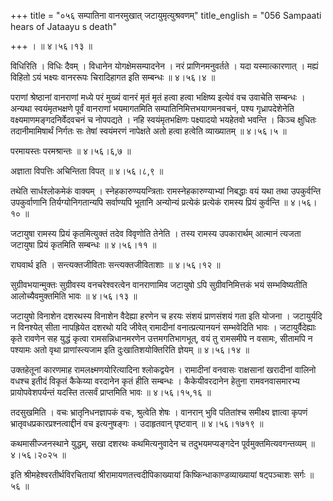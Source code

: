 +++
title = "०५६ सम्पातिना वानरमुखात् जटायुमृत्युश्रवणम्"
title_english = "056 Sampaati hears of Jataayu s death"

+++
।  ॥  ४।५६।१३  ॥   

  

विधिरिति । विधिः दैवम् । विधानेन योगक्षेमसम्पादनेन । नरं प्राणिनमनुवर्तते । यदा यस्मात्कारणात् । मह्यं विहितो ऽयं भक्ष्यः वानररूपः चिरादिहागत इति सम्बन्धः  ॥  ४।५६।४  ॥   

  

पराणां श्रेष्ठानां वानराणां मध्ये परं मुख्यं वानरं मृतं मृतं हत्वा हत्वा भक्षिष्य इत्येवं वच उवाचेति सम्बन्धः । अन्यथा स्वयंमृतभक्षणे पूर्वं वानराणां भयमागतमिति सम्पातिनिमित्तभयागमनवचनं, पश्य गृध्रापदेशेनेति वक्ष्यमाणमङ्गदनिर्वेदवचनं च नोपपद्यते । नहि स्वयंमृतभक्षिणः पक्ष्यादयो भयहेतवो भवन्ति । किञ्च क्षुधितः तदानीमामिषार्थं निर्गतः सः तेषां स्वयंमरणं नापेक्षते अतो हत्वा हत्वेति व्याख्यातम्  ॥  ४।५६।५  ॥   

  

परमायस्तः परमश्रान्तः  ॥  ४।५६।६,७  ॥   

  

अज्ञाता विपत्तिः अचिन्तिता विपत्  ॥  ४।५६।८,९  ॥   

  

तथेति सार्धश्लोकमेकं वाक्यम् । स्नेहकारुण्ययन्त्रिताः रामस्नेहकारुण्याभ्यां निबद्धाः वयं यथा तथा उपकुर्वन्ति उपकुर्वाणानि तिर्यग्योनिगतान्यपि सर्वाण्यपि भूतानि अन्योन्यं प्रत्येकं प्रत्येकं रामस्य प्रियं कुर्वन्ति  ॥  ४।५६।१०  ॥   

  

जटायुषा रामस्य प्रियं कृतमित्युक्तं तदेव विवृणोति तेनेति । तस्य रामस्य उपकारार्थम् आत्मानं त्यजता जटायुषा प्रियं कृतमिति सम्बन्धः  ॥  ४।५६।११  ॥   

  

राघवार्थ इति । सन्त्यक्तजीविताः सन्त्यक्तजीविताशाः  ॥  ४।५६।१२  ॥   

  

सुग्रीवभयान्मुक्तः सुग्रीवस्य वनचरेश्वरत्वेन वानराणामिव जटायुषो ऽपि सुग्रीवनिमित्तकं भयं सम्भविष्यतीति आलोच्यैवमुक्तमिति भावः  ॥  ४।५६।१३  ॥   

  

जटायुषो विनाशेन दशरथस्य विनाशेन वैदेह्या हरणेन च हरयः संशयं प्राणसंशयं गता इति योजना । जटायुर्यदि न विनश्येत् सीता नापह्रियेत दशरथो यदि जीवेत् रामादीनां वनात्प्रत्यानयनं सम्भवेदिति भावः । जटायुर्वैदेह्याः कृते रावणेन सह युद्धं कृत्वा रामसन्निधानमरणेन उत्तमगतिभागभूत्, वयं तु रामसमीपे न वसामः, सीतामपि न पश्यामः अतो वृथा प्राणांस्त्यजाम इति दुःखातिशयोक्तिरिति ज्ञेयम्  ॥  ४।५६।१४  ॥   

  

उक्तहेतूनां कारणमाह रामलक्ष्मणयोरित्यादिना श्लोकद्वयेन । रामादीनां वनवासः राक्षसानां खरादीनां वालिनो वधश्च इतीदं विकृतं कैकेय्या वरदानेन कृतं हीति सम्बन्धः । कैकेयीवरदानेन हेतुना रामवनवासमारभ्य प्रायोपवेशपर्यन्तं यदस्ति तत्सर्वं प्राप्तमिति भावः  ॥  ४।५६।१५,१६  ॥   

  

तदसुखमिति । वचः भ्रातृनिधनज्ञापकं वचः, श्रुत्वेति शेषः । वानरान् भुवि पतितांश्च समीक्ष्य ज्ञात्वा कृपणं भ्रातृवधप्रकारप्रश्नत्वाद्दीनं वच इत्यनुषङ्गः । उदाहृतवान् पृष्टवान्  ॥  ४।५६।१७१९  ॥   

  

कथमासीज्जनस्थाने युद्धम्, सखा दशरथः कथमित्यनुवादेन च तदुभयमप्यङ्गदेन पूर्वमुक्तमित्यवगन्तव्यम्  ॥  ४।५६।२०२५  ॥   

  

इति श्रीमहेश्वरतीर्थविरचितायां श्रीरामायणतत्त्वदीपिकाख्यायां किष्किन्धाकाण्डव्याख्यायां षट्पञ्चाशः सर्गः  ॥  ५६  ॥   

  

